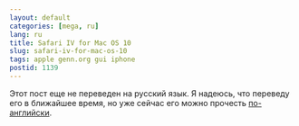 ```yaml
---
layout: default
categories: [mega, ru]
lang: ru
title: Safari IV for Mac OS 10
slug: safari-iv-for-mac-os-10
tags: apple genn.org gui iphone 
postid: 1139
---
```

<p>Этот пост еще не переведен на русский язык. Я надеюсь, что переведу его в ближайшее время, но уже сейчас его можно прочесть <a href="/mega/en/export/getposts.php">по-английски</a>.</p>